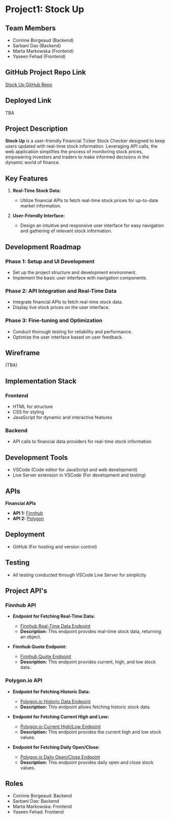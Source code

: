 # Project1: Stock Up

## Team Members
- Corinne Borgeaud (Backend)
- Sarbani Das (Backend)
- Marta Markowska (Frontend)
- Yaseen Fehad (Frontend)

## GitHub Project Repo Link
[Stock Up GitHub Repo](https://github.com/sarbanibhadra/Project1)

## Deployed Link
TBA

## Project Description
**Stock Up** is a user-friendly Financial Ticker Stock Checker designed to keep users updated with real-time stock information. Leveraging API calls, the web application simplifies the process of monitoring stock prices, empowering investors and traders to make informed decisions in the dynamic world of finance.

## Key Features
1. **Real-Time Stock Data:**
   - Utilize financial APIs to fetch real-time stock prices for up-to-date market information.
  
2. **User-Friendly Interface:**
   - Design an intuitive and responsive user interface for easy navigation and gathering of relevant stock information.

## Development Roadmap
### Phase 1: Setup and UI Development
- Set up the project structure and development environment.
- Implement the basic user interface with navigation components.

### Phase 2: API Integration and Real-Time Data
- Integrate financial APIs to fetch real-time stock data.
- Display live stock prices on the user interface.

### Phase 3: Fine-tuning and Optimization
- Conduct thorough testing for reliability and performance.
- Optimize the user interface based on user feedback.

## Wireframe
(TBA)

## Implementation Stack
### Frontend
- HTML for structure
- CSS for styling
- JavaScript for dynamic and interactive features

### Backend
- API calls to financial data providers for real-time stock information

## Development Tools
- VSCode (Code editor for JavaScript and web development)
- Live Server extension in VSCode (For development and testing)

## APIs
**Financial APIs**
- **API 1:** [Finnhub](link)
- **API 2:** [Polygon](link)

## Deployment
- GitHub (For hosting and version control)

## Testing
- All testing conducted through VSCode Live Server for simplicity

## Project API's

### Finnhub API
- **Endpoint for Fetching Real-Time Data:**
  - [Finnhub Real-Time Data Endpoint](link-to-finnhub-realtime-endpoint)
  - **Description:** This endpoint provides real-time stock data, returning an object.

- **Finnhub Quote Endpoint:**
  - [Finnhub Quote Endpoint](link-to-finnhub-quote-endpoint)
  - **Description:** This endpoint provides current, high, and low stock data.

### Polygon.io API
- **Endpoint for Fetching Historic Data:**
  - [Polygon.io Historic Data Endpoint](link-to-polygon-historic-endpoint)
  - **Description:** This endpoint allows fetching historic stock data.

- **Endpoint for Fetching Current High and Low:**
  - [Polygon.io Current High/Low Endpoint](link-to-polygon-current-high-low-endpoint)
  - **Description:** This endpoint provides the current high and low stock values.

- **Endpoint for Fetching Daily Open/Close:**
  - [Polygon.io Daily Open/Close Endpoint](link-to-polygon-daily-open-close-endpoint)
  - **Description:** This endpoint provides daily open and close stock values.

## Roles
- Corinne Borgeaud: Backend
- Sarbani Das: Backend
- Marta Markowska: Frontend
- Yaseen Fehad: Frontend
